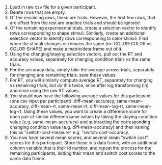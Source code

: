 1. Load in raw csv file for a given participant.
2. Delete rows that are empty.
3. Of the remaining rows, these are trials. However, the first few rows, that are offset from the rest are practice trials and should be ignored.
4. Of the remaining experimental trials, create a selection vector to identify rows corresponding to shape stimuli. Similarly, create an additional selection vector to identify rows corresponding to color stimuli. Find when the stimuli changes or remains the same (ex: COLOR-COLOR vs COLOR-SHAPE) and make a matrix/data frame out of it.
5. Using the changing/staying selection vectors, pull out the RT and accuracy values, separately for changing condition trials vs the same trials.
6. For the accuracy data, simply take the average across trials, separately for changing and remaining trials. save these values.
7. For RT, you will similarly compute average RT, separately for changing vs remaining trials, but do this twice, once after log transforming (ln) and once using the raw RT values.
8. You should now have the following average values for this participant (one csv input per participant): diff-mean-accuracy, same-mean-accuracy, diff-mean-rt, same-mean-rt, diff-mean-log-rt, same-mean-log-rt. Using these values, you want to create a difference score for each pair of similar different/same values by taking the staying condition value (e.g. same-mean-accuracy) and subtracting the corresponding changing condition value (e.g. diff-mean-accuracy) and then naming this as "switch-cost-measure" e.g. "switch-cost-accuracy.
9. You now have several mean scores, and several mean "switch cost" scores for this participant. Store these in a data frame, with an additional column variable that is their id number, and repeat the process for the remaining participants, adding their mean and switch cost scores to the same data frame.
